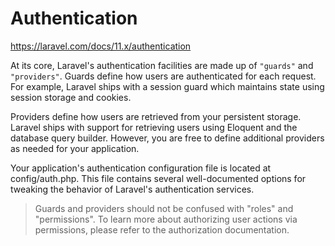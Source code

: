 # Authentication

https://laravel.com/docs/11.x/authentication

At its core, Laravel's authentication facilities are made up of `"guards"` and `"providers"`. Guards define how users are authenticated for each request. For example, Laravel ships with a session guard which maintains state using session storage and cookies.

Providers define how users are retrieved from your persistent storage. Laravel ships with support for retrieving users using Eloquent and the database query builder. However, you are free to define additional providers as needed for your application.

Your application's authentication configuration file is located at config/auth.php. This file contains several well-documented options for tweaking the behavior of Laravel's authentication services.

>Guards and providers should not be confused with "roles" and "permissions". To learn more about authorizing user actions via permissions, please refer to the authorization documentation.

